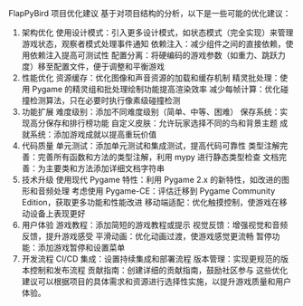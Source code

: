 FlapPyBird 项目优化建议
基于对项目结构的分析，以下是一些可能的优化建议：

1. 架构优化
使用设计模式：引入更多设计模式，如状态模式（完全实现）来管理游戏状态，观察者模式处理事件通知
依赖注入：减少组件之间的直接依赖，使用依赖注入提高可测试性
配置分离：将硬编码的游戏参数（如重力、跳跃力度）移至配置文件，便于调整和平衡游戏
2. 性能优化
资源缓存：优化图像和声音资源的加载和缓存机制
精灵批处理：使用 Pygame 的精灵组和批处理绘制功能提高渲染效率
减少每帧计算：优化碰撞检测算法，只在必要时执行像素级碰撞检测
3. 功能扩展
难度级别：添加不同难度级别（简单、中等、困难）
保存系统：实现高分保存和排行榜功能
自定义皮肤：允许玩家选择不同的鸟和背景主题
成就系统：添加游戏成就以提高重玩价值
4. 代码质量
单元测试：添加单元测试和集成测试，提高代码可靠性
类型注解完善：完善所有函数和方法的类型注解，利用 mypy 进行静态类型检查
文档完善：为主要类和方法添加详细文档字符串
5. 技术升级
使用现代 Pygame 特性：利用 Pygame 2.x 的新特性，如改进的图形和音频处理
考虑使用 Pygame-CE：评估迁移到 Pygame Community Edition，获取更多功能和性能改进
移动端适配：优化触摸控制，使游戏在移动设备上表现更好
6. 用户体验
游戏教程：添加简短的游戏教程或提示
视觉反馈：增强视觉和音频反馈，提升游戏感受
平滑动画：优化动画过渡，使游戏感觉更流畅
暂停功能：添加游戏暂停和设置菜单
7. 开发流程
CI/CD 集成：设置持续集成和部署流程
版本管理：实现更规范的版本控制和发布流程
贡献指南：创建详细的贡献指南，鼓励社区参与
这些优化建议可以根据项目的具体需求和资源进行选择性实施，以提升游戏质量和用户体验。